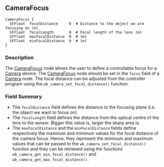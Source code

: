 ## CameraFocus

```
CameraFocus {
  SFFloat  focalDistance     0  # Distance to the object we are focusing on (m)
  SFFloat  focalLength       0  # Focal length of the lens (m)
  SFFloat  maxFocalDistance  0  # (m)
  SFFloat  minFocalDistance  0  # (m)
}
```

### Description

The [CameraFocus](reference/camerafocus.md#camerafocus) node allows the user to
define a controllable focus for a [Camera](reference/camera.md#camera) device.
The [CameraFocus](reference/camerafocus.md#camerafocus) node should be set in
the `focus` field of a [Camera](reference/camera.md#camera) node. The focal
distance can be adjusted from the controller program using the
`wb_camera_set_focal_distance()` function.

### Field Summary

- The `focalDistance` field defines the distance to the focusing plane (i.e. the
object we want to focus on).
- The `focalLength` field defines the distance from the optical centre of the lens
to the sensor. Bigger this value is, larger the sharp area is.
- The `maxFocalDistance` and the `minFocalDistance` fields define respectively the
maximum and minimum values for the focal distance of the camera focus. Hence,
they represent the minimum and maximum values that can be passed to the
`wb_camera_set_focal_distance()` function and they can be retrieved using the
functions `wb_camera_get_min_focal_distance()` and
`wb_camera_get_max_focal_distance()`.

